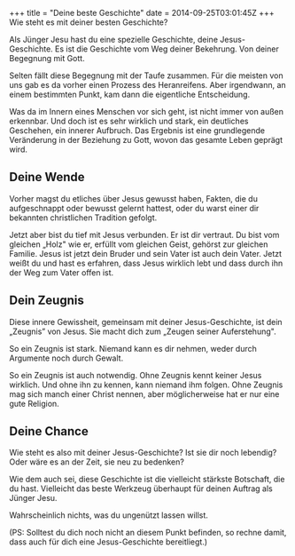 +++
title = "Deine beste Geschichte"
date = 2014-09-25T03:01:45Z
+++
Wie steht es mit deiner besten Geschichte?

Als Jünger Jesu hast du eine spezielle Geschichte, deine Jesus-Geschichte. Es ist die Geschichte vom Weg deiner Bekehrung. Von deiner Begegnung mit Gott.

Selten fällt diese Begegnung mit der Taufe zusammen. Für die meisten von uns gab es da vorher einen Prozess des Heranreifens. Aber irgendwann, an einem bestimmten Punkt, kam dann die eigentliche Entscheidung.

Was da im Innern eines Menschen vor sich geht, ist nicht immer von außen erkennbar. Und doch ist es sehr wirklich und stark, ein deutliches Geschehen, ein innerer Aufbruch. Das Ergebnis ist eine grundlegende Veränderung in der Beziehung zu Gott, wovon das gesamte Leben geprägt wird.

## Deine Wende
Vorher magst du etliches über Jesus gewusst haben, Fakten, die du aufgeschnappt oder bewusst gelernt hattest, oder du warst einer dir bekannten christlichen Tradition gefolgt.

Jetzt aber bist du tief mit Jesus verbunden. Er ist dir vertraut. Du bist vom gleichen  „Holz" wie er, erfüllt vom gleichen Geist, gehörst zur gleichen Familie. Jesus ist jetzt dein Bruder und sein Vater ist auch dein Vater. Jetzt weißt du und hast es erfahren, dass Jesus wirklich lebt und dass durch ihn der Weg zum Vater offen ist.

## Dein Zeugnis
Diese innere Gewissheit, gemeinsam mit deiner Jesus-Geschichte, ist dein „Zeugnis” von Jesus. Sie macht dich zum „Zeugen seiner Auferstehung".

So ein Zeugnis ist stark. Niemand kann es dir nehmen, weder durch Argumente noch durch Gewalt.

So ein Zeugnis ist auch notwendig. Ohne Zeugnis kennt keiner Jesus wirklich. Und ohne ihn zu kennen, kann niemand ihm folgen. Ohne Zeugnis mag sich manch einer Christ nennen, aber möglicherweise hat er nur eine gute Religion.

## Deine Chance
Wie steht es also mit deiner Jesus-Geschichte? Ist sie dir noch lebendig? Oder wäre es an der Zeit, sie neu zu bedenken?

Wie dem auch sei, diese Geschichte ist die vielleicht stärkste Botschaft, die du hast. Vielleicht das beste Werkzeug überhaupt für deinen Auftrag als Jünger Jesu.

Wahrscheinlich nichts, was du ungenützt lassen willst.


(PS: Solltest du dich noch nicht an diesem Punkt befinden, so rechne damit, dass auch für dich eine Jesus-Geschichte bereitliegt.)
